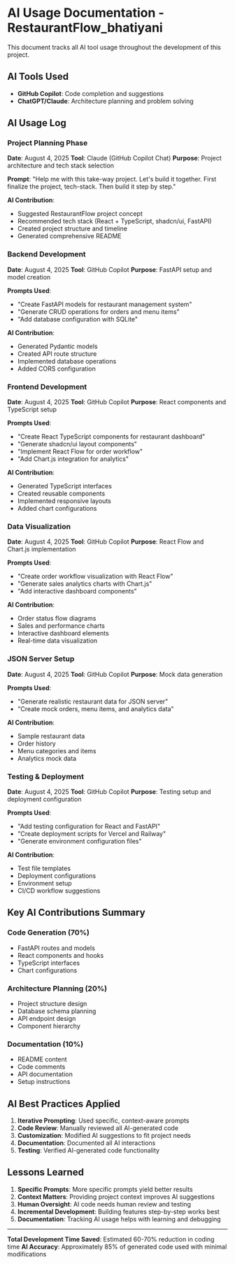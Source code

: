 # AI Usage Documentation - RestaurantFlow_bhatiyani

This document tracks all AI tool usage throughout the development of this project.

## AI Tools Used
- **GitHub Copilot**: Code completion and suggestions
- **ChatGPT/Claude**: Architecture planning and problem solving

## AI Usage Log

### Project Planning Phase
**Date**: August 4, 2025
**Tool**: Claude (GitHub Copilot Chat)
**Purpose**: Project architecture and tech stack selection

**Prompt**: "Help me with this take-way project. Let's build it together. First finalize the project, tech-stack. Then build it step by step."

**AI Contribution**: 
- Suggested RestaurantFlow project concept
- Recommended tech stack (React + TypeScript, shadcn/ui, FastAPI)
- Created project structure and timeline
- Generated comprehensive README

### Backend Development
**Date**: August 4, 2025
**Tool**: GitHub Copilot
**Purpose**: FastAPI setup and model creation

**Prompts Used**:
- "Create FastAPI models for restaurant management system"
- "Generate CRUD operations for orders and menu items"
- "Add database configuration with SQLite"

**AI Contribution**:
- Generated Pydantic models
- Created API route structure
- Implemented database operations
- Added CORS configuration

### Frontend Development
**Date**: August 4, 2025
**Tool**: GitHub Copilot
**Purpose**: React components and TypeScript setup

**Prompts Used**:
- "Create React TypeScript components for restaurant dashboard"
- "Generate shadcn/ui layout components"
- "Implement React Flow for order workflow"
- "Add Chart.js integration for analytics"

**AI Contribution**:
- Generated TypeScript interfaces
- Created reusable components
- Implemented responsive layouts
- Added chart configurations

### Data Visualization
**Date**: August 4, 2025
**Tool**: GitHub Copilot
**Purpose**: React Flow and Chart.js implementation

**Prompts Used**:
- "Create order workflow visualization with React Flow"
- "Generate sales analytics charts with Chart.js"
- "Add interactive dashboard components"

**AI Contribution**:
- Order status flow diagrams
- Sales and performance charts
- Interactive dashboard elements
- Real-time data visualization

### JSON Server Setup
**Date**: August 4, 2025
**Tool**: GitHub Copilot
**Purpose**: Mock data generation

**Prompts Used**:
- "Generate realistic restaurant data for JSON server"
- "Create mock orders, menu items, and analytics data"

**AI Contribution**:
- Sample restaurant data
- Order history
- Menu categories and items
- Analytics mock data

### Testing & Deployment
**Date**: August 4, 2025
**Tool**: GitHub Copilot
**Purpose**: Testing setup and deployment configuration

**Prompts Used**:
- "Add testing configuration for React and FastAPI"
- "Create deployment scripts for Vercel and Railway"
- "Generate environment configuration files"

**AI Contribution**:
- Test file templates
- Deployment configurations
- Environment setup
- CI/CD workflow suggestions

## Key AI Contributions Summary

### Code Generation (70%)
- FastAPI routes and models
- React components and hooks
- TypeScript interfaces
- Chart configurations

### Architecture Planning (20%)
- Project structure design
- Database schema planning
- API endpoint design
- Component hierarchy

### Documentation (10%)
- README content
- Code comments
- API documentation
- Setup instructions

## AI Best Practices Applied

1. **Iterative Prompting**: Used specific, context-aware prompts
2. **Code Review**: Manually reviewed all AI-generated code
3. **Customization**: Modified AI suggestions to fit project needs
4. **Documentation**: Documented all AI interactions
5. **Testing**: Verified AI-generated code functionality

## Lessons Learned

1. **Specific Prompts**: More specific prompts yield better results
2. **Context Matters**: Providing project context improves AI suggestions
3. **Human Oversight**: AI code needs human review and testing
4. **Incremental Development**: Building features step-by-step works best
5. **Documentation**: Tracking AI usage helps with learning and debugging

---

**Total Development Time Saved**: Estimated 60-70% reduction in coding time
**AI Accuracy**: Approximately 85% of generated code used with minimal modifications
